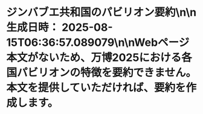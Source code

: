# ジンバブエ共和国のパビリオン要約\n\n**生成日時：** 2025-08-15T06:36:57.089079\n\nWebページ本文がないため、万博2025における各国パビリオンの特徴を要約できません。本文を提供していただければ、要約を作成します。